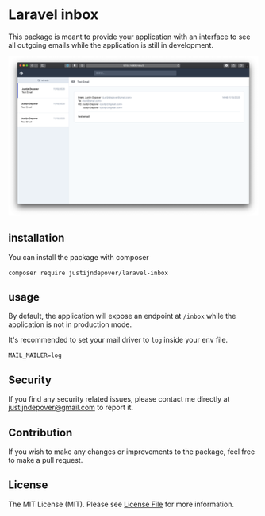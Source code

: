 # Laravel inbox

This package is meant to provide your application with an interface to see all outgoing emails while the application is still in development.

![Screenshot](/docs/screenshot.png)

## installation
You can install the package with composer
```
composer require justijndepover/laravel-inbox
```

## usage
By default, the application will expose an endpoint at `/inbox` while the application is not in production mode.

It's recommended to set your mail driver to `log` inside your env file.
```
MAIL_MAILER=log
```

## Security
If you find any security related issues, please contact me directly at [justijndepover@gmail.com](justijndepover@gmail.com) to report it.

## Contribution
If you wish to make any changes or improvements to the package, feel free to make a pull request.

## License
The MIT License (MIT). Please see [License File](LICENSE.md) for more information.